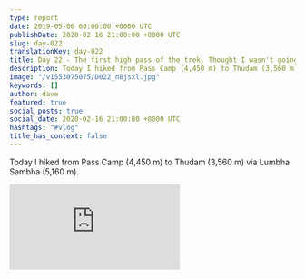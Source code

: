 ```yaml
---
type: report
date: 2019-05-06 00:00:00 +0000 UTC
publishDate: 2020-02-16 21:00:00 +0000 UTC
slug: day-022
translationKey: day-022
title: Day 22 - The first high pass of the trek. Thought I wasn't going to make it
description: Today I hiked from Pass Camp (4,450 m) to Thudam (3,560 m) via Lumbha Sambha (5,160 m).
image: "/v1553075075/D022_n8jsxl.jpg"
keywords: []
author: dave
featured: true
social_posts: true
social_date: 2020-02-16 21:00:00 +0000 UTC
hashtags: "#vlog"
title_has_context: false
---
```


Today I hiked from Pass Camp (4,450 m) to Thudam (3,560 m) via Lumbha Sambha (5,160 m).

<iframe class="youtube75" src="https://www.youtube.com/embed/C8200QB91yw" frameborder="0" allow="accelerometer; autoplay; encrypted-media; gyroscope; picture-in-picture" allowfullscreen></iframe>

